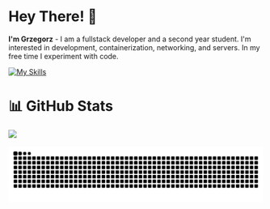 # Hey There! 👋

**I'm Grzegorz** - I am a fullstack developer and a second year student. I'm interested in development, containerization, networking, and servers. In my free time I experiment with code.

[![My Skills](https://skillicons.dev/icons?i=js,ts,nodejs,express,prisma,postgres,react,tailwind,bun,docker,git)](https://skillicons.dev)

# 📊 GitHub Stats

![](https://github-readme-streak-stats.herokuapp.com/?user=NettyDev&theme=dark&hide_border=true)

<picture>
  <source media="(prefers-color-scheme: dark)" srcset="https://raw.githubusercontent.com/NettyDev/NettyDev/snk/github-contribution-grid-snake-dark.svg">
  <source media="(prefers-color-scheme: light)" srcset="https://raw.githubusercontent.com/NettyDev/NettyDev/snk/github-contribution-grid-snake.svg">
  <img alt="github contribution grid snake animation" src="https://raw.githubusercontent.com/NettyDev/NettyDev/snk/github-contribution-grid-snake.svg">
</picture>
